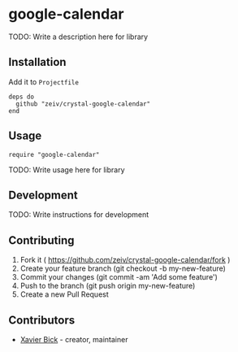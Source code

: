 # google-calendar

TODO: Write a description here for library

## Installation

Add it to `Projectfile`

```crystal
deps do
  github "zeiv/crystal-google-calendar"
end
```

## Usage

```crystal
require "google-calendar"
```

TODO: Write usage here for library

## Development

TODO: Write instructions for development

## Contributing

1. Fork it ( https://github.com/zeiv/crystal-google-calendar/fork )
2. Create your feature branch (git checkout -b my-new-feature)
3. Commit your changes (git commit -am 'Add some feature')
4. Push to the branch (git push origin my-new-feature)
5. Create a new Pull Request

## Contributors

- [Xavier Bick](https://github.com/zeiv)  - creator, maintainer

